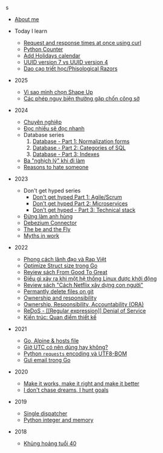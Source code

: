 s

- [About me](./README.md)

- Today I learn
  - [Request and response times at once using curl](./TIL/20240527_request-and-response-times-at-once-using-curl.md)
  - [Python Counter](./TIL/20240612_python-counter.md)
  - [Add Holidays calendar](./TIL/20240614_add-holidays-calendar.md)
  - [UUID version 7 vs UUID version 4](./TIL/20240706_uuid7_vs_uuid4.md)
  - [Dao cạo triết học/Phisological Razors](./TIL/20250907_phisolophical_razor.md)

- 2025
  - [Vì sao mình chọn Shape Up](./2025/20250511_vi-sao-minh-chon-shape-up.md)
  - [Các phép ngụy biện thường gặp chốn công sở](./2025/20250901_common-fallacy-in-working-environment.md)

- 2024
  - [Chuyên nghiệp](./2024/20240125_professional-working.md)
  - [Đọc nhiều sẽ đọc nhanh](./2024/20240304_more-you-read-faster-you-read.md)
  - Database series
     1. [Database - Part 1: Normalization forms](./2024/20240226_database-part-1-normalization-forms.md)
     2. [Database - Part 2: Categories of SQL](./2024/20240226_database-part-2-categories-of-SQL.md)
     3. [Database - Part 3: Indexes](./2024/20240226_database-part-3-indexes.md)
  - [Ba "nghịch lý" khi đi làm](./2024/20240731_ba-ngich-ly-khi-di-lam.md)
  - [Reasons to hate someone](./2024/20241030_reasons-to-hate-someone.md)

- 2023
  - Don't get hyped series
    - [Don't get hyped Part 1: Agile/Scrum](./2023/20230224_dont-get-hyped-part-1-agile-scrum.md)
    - [Don't get hyped Part 2: Microservices](./2023/20230225_dont-get-hyped-part-2-microservices.md)
    - [Don't get hyped - Part 3: Technical stack](./2023/20230226_dont-get-hyped-part-3-technical-stack.md)
  - [Đừng làm anh hùng](./2023/20230331_dung-lam-anh-hung.md)
  - [Debezium Connector](./2023/20230801_debezium-connector.md)
  - [The be and the Fly](./2023/20231117_the-bee-and-the-fly.md)
  - [Myths in work](./2023/20231215_myths-in-work.md)

- 2022
  - [Phong cách lãnh đạo và Rap Việt](./2022/20220126_phong_cach_lanh_dao_va_rap_viet.md)
  - [Optimize Struct size trong Go](./2022/20220414_optimize_struct_size_in_go.md)
  - [Review sách From Good To Great](./2022/20220416_review_from_good_to_great.md)
  - [Điều gì xảy ra khi một hệ thống Linux được khởi động](./2022/20220426_dieu_gi_xay_ra_khi_linux_boots.md)
  - [Review sách "Cách Netflix xây dựng con người"](./2022/20220501_review_sach_cach_netflix_xay_dung_con_nguoi.md)
  - [Permantly delete files on git](./2022/20220608_permantly-delete-files-on-git.md)
  - [Ownership and responsibility](./2022/20220609_ownership_and_responsibility.md)
  - [Ownership, Responsibility, Accountability (ORA)](./2022/20220610_Ownership_Responsibility_Accountability.md)
  - [ReDoS - [[Regular expression]] Denial of Service](./2022/20220619_redos.md)
  - [Kiến trúc: Quan điểm thiết kế](./2022/20221001_architecture_quan_diem_thiet_ke.md)

- 2021
  - [Go, Alpine & hosts file](./2021/20210331_go_alpine_and_hosts_file.md)
  - [Giờ UTC có nên dùng hay không?](./2021/20210523_Gio_UTC_nen_hay_khong.md)
  - [Python `requests` encoding và UTF8-BOM](./2021/20210720_python_request_encoding_and_BOM.md)
  - [Gưi email trong Go](./2021/20211003_send_email_in_go.md)

- 2020
  - [Make it works, make it right and make it better](./2020/20200418_make_it.md)
  - [I don't chase dreams, I hunt goals](./2020/20200426_i_dont_chase_dreams.md)

- 2019
  - [Single dispatcher](./2019/20190608_single_dispatcher.md)
  - [Python integer and memory](./2019/20190609_python_integer_and_memory.md)

- 2018
  - [Khủng hoảng tuổi 40](./2018/20180714_khung_hoang_tuoi_40.md)
